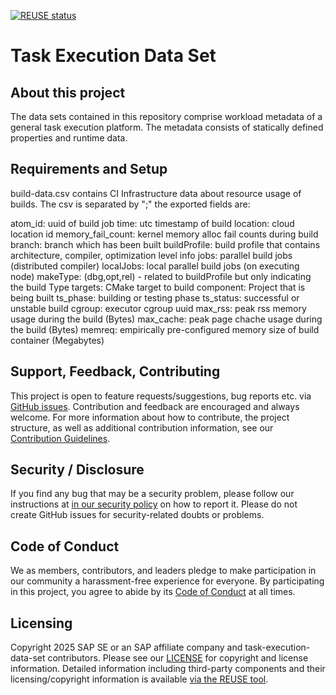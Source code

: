 [![REUSE status](https://api.reuse.software/badge/github.com/SAP/task-execution-data-set)](https://api.reuse.software/info/github.com/SAP/task-execution-data-set)

# Task Execution Data Set

## About this project

The data sets contained in this repository comprise workload metadata of a general task execution platform. The metadata consists of statically defined properties and runtime data.

## Requirements and Setup

build-data.csv contains CI Infrastructure data about resource usage of builds.
The csv is separated by ";" the exported fields are:

atom_id: uuid of build job
time: utc timestamp of build
location: cloud location id
memory_fail_count: kernel memory alloc fail counts during build
branch: branch which has been built
buildProfile: build profile that contains architecture, compiler, optimization level info
jobs: parallel build jobs (distributed compiler)
localJobs: local parallel build jobs (on executing node)
makeType: (dbg,opt,rel) - related to buildProfile but only indicating the build Type
targets: CMake target to build
component: Project that is being built
ts_phase: building or testing phase
ts_status: successful or unstable build
cgroup: executor cgroup uuid
max_rss: peak rss memory usage during the build (Bytes)
max_cache: peak page chache usage during the build (Bytes)
memreq: empirically pre-configured memory size of build container (Megabytes)

## Support, Feedback, Contributing

This project is open to feature requests/suggestions, bug reports etc. via [GitHub issues](https://github.com/SAP/task-execution-data-set/issues). Contribution and feedback are encouraged and always welcome. For more information about how to contribute, the project structure, as well as additional contribution information, see our [Contribution Guidelines](CONTRIBUTING.md).

## Security / Disclosure
If you find any bug that may be a security problem, please follow our instructions at [in our security policy](https://github.com/SAP/task-execution-data-set/security/policy) on how to report it. Please do not create GitHub issues for security-related doubts or problems.

## Code of Conduct

We as members, contributors, and leaders pledge to make participation in our community a harassment-free experience for everyone. By participating in this project, you agree to abide by its [Code of Conduct](https://github.com/SAP/.github/blob/main/CODE_OF_CONDUCT.md) at all times.

## Licensing

Copyright 2025 SAP SE or an SAP affiliate company and task-execution-data-set contributors. Please see our [LICENSE](LICENSE) for copyright and license information. Detailed information including third-party components and their licensing/copyright information is available [via the REUSE tool](https://api.reuse.software/info/github.com/SAP/task-execution-data-set).
